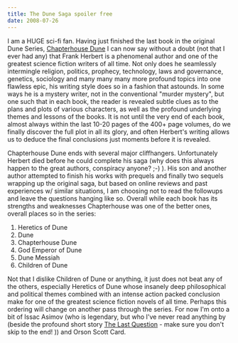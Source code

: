 ```yaml
---
title: The Dune Saga spoiler free
date: 2008-07-26
---
```


I am a HUGE sci-fi fan. Having just finished the last book in the original Dune Series, <a href="http://en.wikipedia.org/wiki/Chapterhouse_Dune">Chapterhouse Dune</a> I can now say without a doubt (not that I ever had any) that Frank Herbert is a phenomenal author and one of the greatest science fiction writers of all time. Not only does he seamlessly intermingle religion, politics, prophecy, technology, laws and governance, genetics, sociology and many many many more profound topics into one flawless epic, his writing style does so in a fashion that astounds. In some ways he is a mystery writer, not in the conventional "murder mystery", but one such that in each book, the reader is revealed subtle clues as to the plans and plots of various characters, as well as the profound underlying themes and lessons of the books. It is not until the very end of each book, almost always within the last 10-20 pages of the 400+ page volumes, do we finally discover the full plot in all its glory, and often Herbert's writing allows us to deduce the final conclusions just moments before it is revealed. 

Chapterhouse Dune ends with several major cliffhangers. Unfortunately Herbert died before he could complete his saga (why does this always happen to the great authors, conspiracy anyone? ;-) ). His son and another author attempted to finish his works with prequels and finally two sequels wrapping up the original saga, but based on online reviews and past experiences w/ similar situations, I am choosing not to read the followups and leave the questions hanging like so. Overall while each book has its strengths and weaknesses Chapterhouse was one of the better ones, overall places so in the series:
<ol>
<li>Heretics of Dune</li>
<li>Dune</li>
<li>Chapterhouse Dune</li>
<li>God Emperor of Dune</li>
<li>Dune Messiah</li>
<li>Children of Dune</li>
</ol>

Not that I dislike Children of Dune or anything, it just does not beat any of the others, especially Heretics of Dune whose insanely deep philosophical and political themes combined with an intense action packed conclusion make for one of the greatest science fiction novels of all time. Perhaps this ordering will change on another pass through the series. For now I'm onto a bit of Issac Asimov (who is legendary, but who I've never read anything by (beside the profound short story <a href="http://www.multivax.com/last_question.html">The Last Question</a> - make sure you don't skip to the end! )) and Orson Scott Card.
